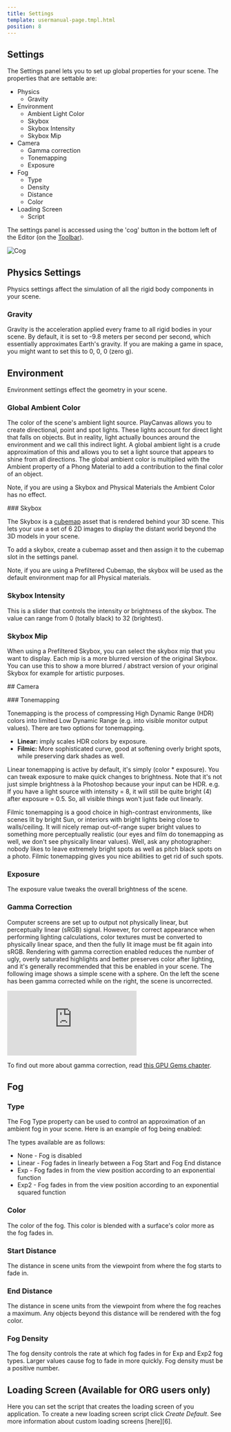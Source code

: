 ```yaml
---
title: Settings
template: usermanual-page.tmpl.html
position: 8
---
```


## Settings

The Settings panel lets you to set up global properties for your scene. The properties that are settable are:

* Physics
  * Gravity
* Environment
  * Ambient Light Color
  * Skybox
  * Skybox Intensity
  * Skybox Mip
* Camera
  * Gamma correction
  * Tonemapping
  * Exposure
* Fog
  * Type
  * Density
  * Distance
  * Color
* Loading Screen
  * Script

The settings panel is accessed using the 'cog' button in the bottom left of the Editor (on the [Toolbar][1]).

![Cog][2]

## Physics Settings

Physics settings affect the simulation of all the rigid body components in your scene.

### Gravity

Gravity is the acceleration applied every frame to all rigid bodies in your scene. By default, it is set to -9.8 meters per second per second, which essentially approximates Earth's gravity. If you are making a game in space, you might want to set this to 0, 0, 0 (zero g).

## Environment

Environment settings effect the geometry in your scene.

### Global Ambient Color

The color of the scene's ambient light source. PlayCanvas allows you to create directional, point and spot lights. These lights account for direct light that falls on objects. But in reality, light actually bounces around the environment and we call this indirect light. A global ambient light is a crude approximation of this and allows you to set a light source that appears to shine from all directions. The global ambient color is multiplied with the Ambient property of a Phong Material to add a contribution to the final color of an object.

Note, if you are using a Skybox and Physical Materials the Ambient Color has no effect.

### Skybox

The Skybox is a [cubemap][3] asset that is rendered behind your 3D scene. This lets your use a set of 6 2D images to display the distant world beyond the 3D models in your scene.

To add a skybox, create a cubemap asset and then assign it to the cubemap slot in the settings panel.

Note, if you are using a Prefiltered Cubemap, the skybox will be used as the default environment map for all Physical materials.

### Skybox Intensity

This is a slider that controls the intensity or brightness of the skybox. The value can range from 0 (totally black) to 32 (brightest).

### Skybox Mip

When using a Prefiltered Skybox, you can select the skybox mip that you want to display. Each mip is a more blurred version of the original Skybox. You can use this to show a more blurred / abstract version of your original Skybox for example for artistic purposes.

## Camera

### Tonemapping

Tonemapping is the process of compressing High Dynamic Range (HDR) colors into limited Low Dynamic Range (e.g. into visible monitor output values). There are two options for tonemapping.

* **Linear:** imply scales HDR colors by exposure.
* **Filmic:** More sophisticated curve, good at softening overly bright spots, while preserving dark shades as well.

Linear tonemapping is active by default, it's simply (color * exposure). You can tweak exposure to make quick changes to brightness. Note that it's not just simple brightness à la Photoshop because your input can be HDR. e.g. If you have a light source with intensity = 8, it will still be quite bright (4) after exposure = 0.5. So, all visible things won't just fade out linearly.

Filmic tonemapping is a good choice in high-contrast environments, like scenes lit by bright Sun, or interiors with bright lights being close to walls/ceiling. It will nicely remap out-of-range super bright values to something more perceptually realistic (our eyes and film do tonemapping as well, we don't see physically linear values). Well, ask any photographer: nobody likes to leave extremely bright spots as well as pitch black spots on a photo. Filmic tonemapping gives you nice abilities to get rid of such spots.

### Exposure

The exposure value tweaks the overall brightness of the scene.

### Gamma Correction

Computer screens are set up to output not physically linear, but perceptually linear (sRGB) signal. However, for correct appearance when performing lighting calculations, color textures must be converted to physically linear space, and then the fully lit image must be fit again into sRGB. Rendering with gamma correction enabled reduces the number of ugly, overly saturated highlights and better preserves color after lighting, and it's generally recommended that this be enabled in your scene. The following image shows a simple scene with a sphere. On the left the scene has been gamma corrected while on the right, the scene is uncorrected.

![Gamma Correction][4]

To find out more about gamma correction, read [this GPU Gems chapter][5].

## Fog

### Type

The Fog Type property can be used to control an approximation of an ambient fog in your scene. Here is an example of fog being enabled:

The types available are as follows:

* None - Fog is disabled
* Linear - Fog fades in linearly between a Fog Start and Fog End distance
* Exp - Fog fades in from the view position according to an exponential function
* Exp2 - Fog fades in from the view position according to an exponential squared function

### Color

The color of the fog. This color is blended with a surface's color more as the fog fades in.

### Start Distance

The distance in scene units from the viewpoint from where the fog starts to fade in.

### End Distance

The distance in scene units from the viewpoint from where the fog reaches a maximum. Any objects beyond this distance will be rendered with the fog color.

### Fog Density

The fog density controls the rate at which fog fades in for Exp and Exp2 fog types. Larger values cause fog to fade in more quickly. Fog density must be a positive number.

## Loading Screen (Available for ORG users only)

Here you can set the script that creates the loading screen of you application. To create a new loading screen script click *Create Default*. See more information about custom loading screens [here][6].

[1]: /images/user-manual/cog.jpg
[2]: /user-manual/assets/cubemaps
[3]: /images/user-manual/gamma-correction.jpg
[4]: http://http.developer.nvidia.com/GPUGems3/gpugems3_ch24.html
[5]: /user-manual/designer/loading-screen
